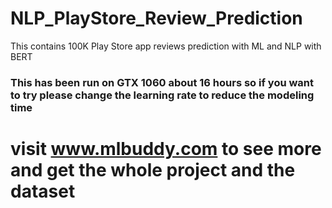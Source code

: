 # NLP_PlayStore_Review_Prediction
This contains 100K Play Store app reviews prediction with ML and NLP with BERT

### This has been run on GTX 1060 about 16 hours so if you want to try please change the learning rate to reduce the modeling time

# visit www.mlbuddy.com to see more and get the whole project and the dataset


